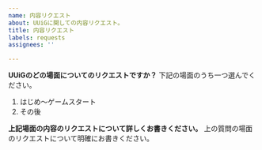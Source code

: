 ```yaml
---
name: 内容リクエスト
about: UUiGに関しての内容リクエスト。
title: 内容リクエスト
labels: requests
assignees: ''

---
```


**UUiGのどの場面についてのリクエストですか？**
下記の場面のうち一つ選んでください。
1. はじめ〜ゲームスタート
2. その後

**上記場面の内容のリクエストについて詳しくお書きください。**
上の質問の場面のリクエストについて明確にお書きください。
